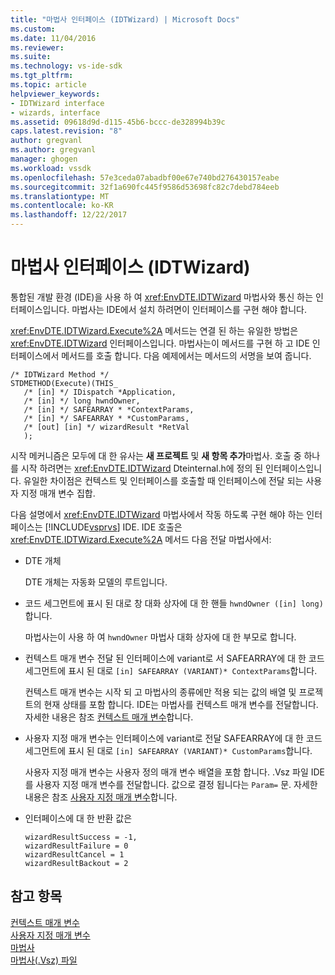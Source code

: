```yaml
---
title: "마법사 인터페이스 (IDTWizard) | Microsoft Docs"
ms.custom: 
ms.date: 11/04/2016
ms.reviewer: 
ms.suite: 
ms.technology: vs-ide-sdk
ms.tgt_pltfrm: 
ms.topic: article
helpviewer_keywords:
- IDTWizard interface
- wizards, interface
ms.assetid: 09618d9d-d115-45b6-bccc-de328994b39c
caps.latest.revision: "8"
author: gregvanl
ms.author: gregvanl
manager: ghogen
ms.workload: vssdk
ms.openlocfilehash: 57e3ceda07abadbf00e67e740bd276430157eabe
ms.sourcegitcommit: 32f1a690fc445f9586d53698fc82c7debd784eeb
ms.translationtype: MT
ms.contentlocale: ko-KR
ms.lasthandoff: 12/22/2017
---
```

# <a name="wizard-interface-idtwizard"></a>마법사 인터페이스 (IDTWizard)
통합된 개발 환경 (IDE)을 사용 하 여 <xref:EnvDTE.IDTWizard> 마법사와 통신 하는 인터페이스입니다. 마법사는 IDE에서 설치 하려면이 인터페이스를 구현 해야 합니다.  
  
 <xref:EnvDTE.IDTWizard.Execute%2A> 메서드는 연결 된 하는 유일한 방법은 <xref:EnvDTE.IDTWizard> 인터페이스입니다. 마법사는이 메서드를 구현 하 고 IDE 인터페이스에서 메서드를 호출 합니다. 다음 예제에서는 메서드의 서명을 보여 줍니다.  
  
```  
/* IDTWizard Method */  
STDMETHOD(Execute)(THIS_  
   /* [in] */ IDispatch *Application,  
   /* [in] */ long hwndOwner,  
   /* [in] */ SAFEARRAY * *ContextParams,  
   /* [in] */ SAFEARRAY * *CustomParams,  
   /* [out] [in] */ wizardResult *RetVal  
   );  
```  
  
 시작 메커니즘은 모두에 대 한 유사는 **새 프로젝트** 및 **새 항목 추가**마법사. 호출 중 하나를 시작 하려면는 <xref:EnvDTE.IDTWizard> Dteinternal.h에 정의 된 인터페이스입니다. 유일한 차이점은 컨텍스트 및 인터페이스를 호출할 때 인터페이스에 전달 되는 사용자 지정 매개 변수 집합.  
  
 다음 설명에서 <xref:EnvDTE.IDTWizard> 마법사에서 작동 하도록 구현 해야 하는 인터페이스는 [!INCLUDE[vsprvs](../../code-quality/includes/vsprvs_md.md)] IDE. IDE 호출은 <xref:EnvDTE.IDTWizard.Execute%2A> 메서드 다음 전달 마법사에서:  
  
-   DTE 개체  
  
     DTE 개체는 자동화 모델의 루트입니다.  
  
-   코드 세그먼트에 표시 된 대로 창 대화 상자에 대 한 핸들 `hwndOwner ([in] long)`합니다.  
  
     마법사는이 사용 하 여 `hwndOwner` 마법사 대화 상자에 대 한 부모로 합니다.  
  
-   컨텍스트 매개 변수 전달 된 인터페이스에 variant로 서 SAFEARRAY에 대 한 코드 세그먼트에 표시 된 대로 `[in] SAFEARRAY (VARIANT)* ContextParams`합니다.  
  
     컨텍스트 매개 변수는 시작 되 고 마법사의 종류에만 적용 되는 값의 배열 및 프로젝트의 현재 상태를 포함 합니다. IDE는 마법사를 컨텍스트 매개 변수를 전달합니다. 자세한 내용은 참조 [컨텍스트 매개 변수](../../extensibility/internals/context-parameters.md)합니다.  
  
-   사용자 지정 매개 변수는 인터페이스에 variant로 전달 SAFEARRAY에 대 한 코드 세그먼트에 표시 된 대로 `[in] SAFEARRAY (VARIANT)* CustomParams`합니다.  
  
     사용자 지정 매개 변수는 사용자 정의 매개 변수 배열을 포함 합니다. .Vsz 파일 IDE를 사용자 지정 매개 변수를 전달합니다. 값으로 결정 됩니다는 `Param=` 문. 자세한 내용은 참조 [사용자 지정 매개 변수](../../extensibility/internals/custom-parameters.md)합니다.  
  
-   인터페이스에 대 한 반환 값은  
  
    ```  
    wizardResultSuccess = -1,  
    wizardResultFailure = 0  
    wizardResultCancel = 1  
    wizardResultBackout = 2  
    ```  
  
## <a name="see-also"></a>참고 항목  
 [컨텍스트 매개 변수](../../extensibility/internals/context-parameters.md)   
 [사용자 지정 매개 변수](../../extensibility/internals/custom-parameters.md)   
 [마법사](../../extensibility/internals/wizards.md)   
 [마법사(.Vsz) 파일](../../extensibility/internals/wizard-dot-vsz-file.md)